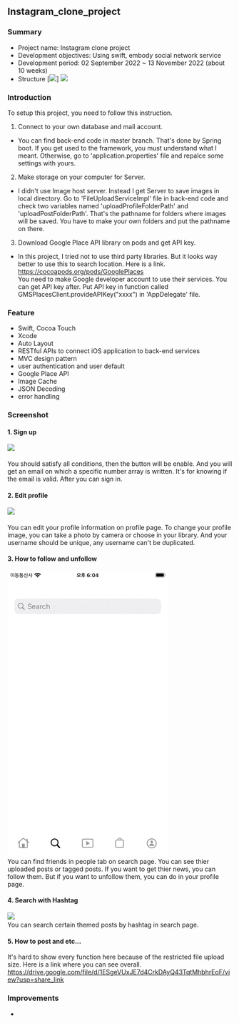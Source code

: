 ## Instagram_clone_project
### Summary
- Project name: Instagram clone project
- Development objectives: Using swift, embody social network service
- Development period: 02 September 2022 ~ 13 November 2022 (about 10 weeks)
- Structure
[<img src="https://github.com/vankoreaseoul/Instagram_clone_project/blob/main/gifs/structure.png">]
![](https://github.com/vankoreaseoul/Instagram_clone_project/blob/main/gifs/structure.png)

### Introduction
To setup this project, you need to follow this instruction. 
1. Connect to your own database and mail account.
- You can find back-end code in master branch. That's done by Spring boot. If you get used to the framework, you must understand what I meant. Otherwise, go to 'application.properties' file and repalce some settings with yours.
2. Make storage on your computer for Server.
- I didn't use Image host server. Instead I get Server to save images in local directory. Go to 'FileUploadServiceImpl' file in back-end code and check two variables named 'uploadProfileFolderPath' and 'uploadPostFolderPath'. That's the pathname for folders where images will be saved. You have to make your own folders and put the pathname on there.
3. Download Google Place API library on pods and get API key.
- In this project, I tried not to use third party libraries. But it looks way better to use this to search location. Here is a link. <br/>  https://cocoapods.org/pods/GooglePlaces  <br/> You need to make Google developer account to use their services. You can get API key after. Put API key in function called GMSPlacesClient.provideAPIKey("xxxx") in 'AppDelegate' file.
### Feature
- Swift, Cocoa Touch
- Xcode
- Auto Layout
- RESTful APIs to connect iOS application to back-end services
- MVC design pattern
- user authentication and user default
- Google Place API
- Image Cache
- JSON Decoding
- error handling
### Screenshot
#### 1. Sign up <br/>  
![](https://github.com/vankoreaseoul/Instagram_clone_project/blob/main/gifs/sign_up.png)
<br/>  
You should satisfy all conditions, then the button will be enable. And you will get an email on which a specific number array is written. It's for knowing if the email is valid. After you can sign in.
#### 2. Edit profile <br/>  
![](https://github.com/vankoreaseoul/Instagram_clone_project/blob/main/gifs/edit_profile.png)
<br/>  
You can edit your profile information on profile page. To change your profile image, you can take a photo by camera or choose in your library. And your username should be unique, any username can't be duplicated. 
#### 3. How to follow and unfollow <br/>
![](https://github.com/vankoreaseoul/Instagram_clone_project/blob/main/gifs/follow.png)
<br/> 
You can find friends in people tab on search page. You can see thier uploaded posts or tagged posts. If you want to get thier news, you can follow them. But if you want to unfollow them, you can do in your profile page.  
#### 4. Search with Hashtag <br/>
![](https://github.com/vankoreaseoul/Instagram_clone_project/blob/main/gifs/hashtag.png)
<br/> 
You can search certain themed posts by hashtag in search page. 
#### 5. How to post and etc...
It's hard to show every function here because of the restricted file upload size. Here is a link where you can see overall. <br/>
https://drive.google.com/file/d/1ESgeVUxJE7d4CrkDAyQ43TqtMhbhrEoF/view?usp=share_link
### Improvements
-
